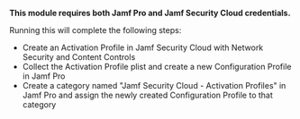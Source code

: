 **This module requires both Jamf Pro and Jamf Security Cloud credentials.**

Running this will complete the following steps:

- Create an Activation Profile in Jamf Security Cloud with Network Security and Content Controls
- Collect the Activation Profile plist and create a new Configuration Profile in Jamf Pro
- Create a category named "Jamf Security Cloud - Activation Profiles" in Jamf Pro and assign the newly created Configuration Profile to that category